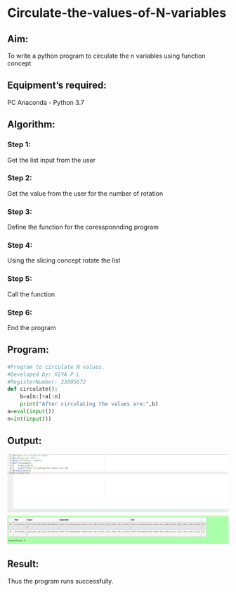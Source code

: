 # Circulate-the-values-of-N-variables
## Aim:
To write a python program to circulate the n variables using function concept
## Equipment’s required:
PC
Anaconda - Python 3.7
## Algorithm: 
### Step 1: 
Get the list input from the user
### Step 2: 
Get the value from the user for the number of rotation
### Step 3: 
Define the function for the coressponnding program
### Step 4: 
Using the slicing concept rotate the list

### Step 5: 
Call the function
### Step 6:
End the program 
## Program:
```PYTHON
#Program to circulate N values.
#Developed by: RIYA P L
#RegisterNumber: 23005672
def circulate():
    b=a[n:]+a[:n]
    print("After circulating the values are:",b)
a=eval(input())
n=int(input())
```

## Output:
![output](./Circulate.png)

## Result:
Thus the program runs successfully.
